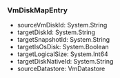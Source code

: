 ### VmDiskMapEntry
- sourceVmDiskId: System.String
- targetDiskId: System.String
- targetSnapshotId: System.String
- targetIsOsDisk: System.Boolean
- targetLogicalSize: System.Int64
- targetDiskNativeId: System.String
- sourceDatastore: VmDatastore
